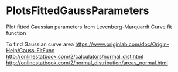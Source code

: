 # PlotsFittedGaussParameters
Plot fitted Gaussian parameters from Levenberg-Marquardt Curve fit function

To find Gaussian curve area
https://www.originlab.com/doc/Origin-Help/Gauss-FitFunc
http://onlinestatbook.com/2/calculators/normal_dist.html
http://onlinestatbook.com/2/normal_distribution/areas_normal.html
